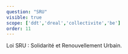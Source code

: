 ```yaml
---
question: "SRU"
visible: true
scope: ['ddt','dreal','collectivite','be']
order: 11
---
```

Loi SRU : Solidarité et Renouvellement Urbain. 
